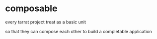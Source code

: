 # composable

every tarrat project treat as a basic unit

so that they can compose each other to build a completable application